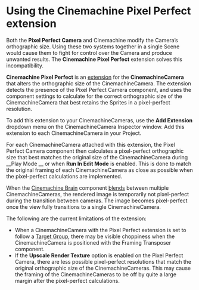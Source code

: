 # Using the Cinemachine Pixel Perfect extension

Both the __Pixel Perfect Camera__ and Cinemachine modify the Camera’s orthographic size. Using these two systems together in a single Scene would cause them to fight for control over the Camera and produce unwanted results. The __Cinemachine Pixel Perfect__ extension solves this incompatibility.

__Cinemachine Pixel Perfect__ is an [extension](concept-procedural-motion.md#extensions) for the __CinemachineCamera__ that alters the orthographic size of the CinemachineCamera. The extension detects the presence of the Pixel Perfect Camera component, and uses the component settings to calculate for the correct orthographic size of the CinemachineCamera that best retains the Sprites in a pixel-perfect resolution.

To add this extension to your CinemachineCameras, use the __Add Extension__ dropdown menu on the CinemachineCamera Inspector window. Add this extension to each CinemachineCamera in your Project.

For each CinemachineCamera attached with this extension, the Pixel Perfect Camera component then calculates a pixel-perfect orthographic size that best matches the original size of the CinemachineCamera during __Play Mode __ or when __Run In Edit Mode__ is enabled. This is done to match the original framing of each CinemachineCamera as close as possible when the pixel-perfect calculations are implemented.

When the [Cinemachine Brain](CinemachineBrain.md) component [blends](CinemachineBlending.md) between multiple CinemachineCameras, the rendered image is temporarily not pixel-perfect during the transition between cameras. The image becomes pixel-perfect once the view fully transitions to a single CinemachineCamera.

The following are the current limitations of the extension:

- When a CinemachineCamera with the Pixel Perfect extension is set to follow a [Target Group](CinemachineTargetGroup.md), there may be visible choppiness when the CinemachineCamera is positioned with the Framing Transposer component.
- If the __Upscale Render Texture__ option is enabled on the Pixel Perfect Camera, there are less possible pixel-perfect resolutions that match the original orthographic size of the CinemachineCameras. This may cause the framing of the CinemachineCameras to be off by quite a large margin after the pixel-perfect calculations.

